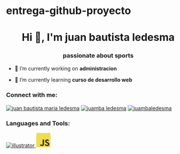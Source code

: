 # entrega-github-proyecto
<h1 align="center">Hi 👋, I'm juan bautista ledesma</h1>
<h3 align="center">passionate about sports</h3>

- 🔭 I’m currently working on **administracion**

- 🌱 I’m currently learning **curso de desarrollo web**

<h3 align="left">Connect with me:</h3>
<p align="left">
<a href="https://linkedin.com/in/juan bautista maria ledesma" target="blank"><img align="center" src="https://raw.githubusercontent.com/rahuldkjain/github-profile-readme-generator/master/src/images/icons/Social/linked-in-alt.svg" alt="juan bautista maria ledesma" height="30" width="40" /></a>
<a href="https://fb.com/juamba ledesma" target="blank"><img align="center" src="https://raw.githubusercontent.com/rahuldkjain/github-profile-readme-generator/master/src/images/icons/Social/facebook.svg" alt="juamba ledesma" height="30" width="40" /></a>
<a href="https://instagram.com/juambaledesma" target="blank"><img align="center" src="https://raw.githubusercontent.com/rahuldkjain/github-profile-readme-generator/master/src/images/icons/Social/instagram.svg" alt="juambaledesma" height="30" width="40" /></a>
</p>

<h3 align="left">Languages and Tools:</h3>
<p align="left"> <a href="https://www.adobe.com/in/products/illustrator.html" target="_blank" rel="noreferrer"> <img src="https://www.vectorlogo.zone/logos/adobe_illustrator/adobe_illustrator-icon.svg" alt="illustrator" width="40" height="40"/> </a> <a href="https://developer.mozilla.org/en-US/docs/Web/JavaScript" target="_blank" rel="noreferrer"> <img src="https://raw.githubusercontent.com/devicons/devicon/master/icons/javascript/javascript-original.svg" alt="javascript" width="40" height="40"/> </a> </p>
